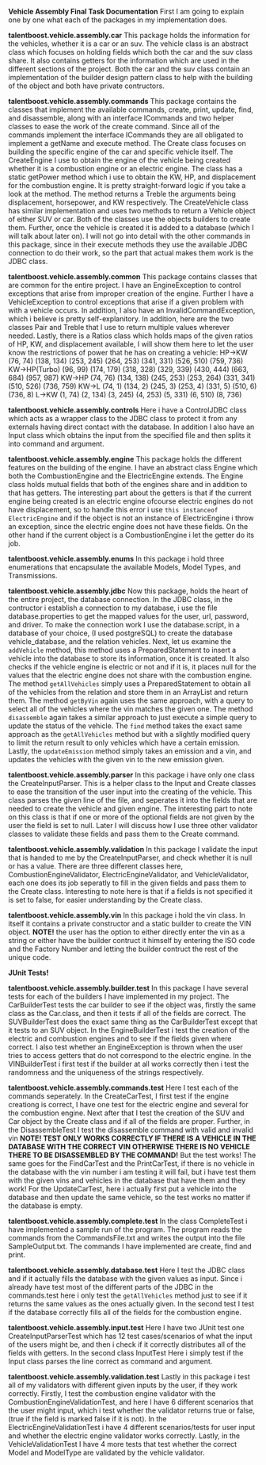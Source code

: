 <b>Vehicle Assembly Final Task Documentation</b>
First I am going to explain one by one what each of the packages in my implementation does.

<b>talentboost.vehicle.assembly.car</b>
This package holds the information for the vehicles, whether it is a car or an suv. The vehicle class is an abstract class 
which focuses on holding fields which both the car and the suv class share. It also contains getters for the information which
are used in the different sections of the project. Both the car and the suv class contain an implementation of the builder
design pattern class to help with the building of the object and both have private contructors.

<b>talentboost.vehicle.assembly.commands</b>
This package contains the classes that implement the available commands, create, print, update, find, and disassemble, along 
with an interface ICommands and two helper classes to ease the work of the create command. Since all of the commands implement
the interface ICommands they are all obligated to implement a getName and execute method. The Create class focuses on building
the specific engine of the car and specific vehicle itself. The CreateEngine I use to obtain the engine of the vehicle being 
created whether it is a combustion engine or an electric engine. The class has a static getPower method which i use to obtain the
KW, HP, and displacement for the combustion engine. It is pretty straight-forward logic if you take a look at the method.
The method returns a Treble the arguments being displacement, horsepower, and KW respectively. The CreateVehicle class has similar
implementation and uses two methods to return a Vehicle object of either SUV or car. Both of the classes use the objects builders
to create them. Further, once the vehicle is created it is added to a database (which I will talk about later on). I will
not go into detail with the other commands in this package, since in their execute methods they use the available JDBC connection
to do their work, so the part that actual makes them work is the JDBC class.

<b>talentboost.vehicle.assembly.common</b>
This package contains classes that are common for the entire project. I have an EngineException to control exceptions that
arise from improper creation of the engine. Further I have a VehicleException to control exceptions that arise if a given problem with 
with a vehicle occurs. In addition, I also have an InvalidCommandException, which i believe is pretty self-explanitory.
In addition, here are the two classes Pair and Treble that I use to return multiple values wherever needed. Lastly, there is
a Ratios class which holds maps of the given ratios of HP, KW, and displacement available, I will show them here to let the
user know the restrictions of power that he has on creating a vehicle:
HP->KW (76, 74) (138, 134) (253, 245) (264, 253) (341, 331) (526, 510) (759, 736) KW->HP(Turbo) (96, 99) (174, 179) (318, 328) (329, 339) (430, 444) (663, 684) (957, 987)
KW->HP (74, 76) (134, 138) (245, 253) (253, 264) (331, 341) (510, 526) (736, 759) KW->L (74, 1) (134, 2) (245, 3) (253, 4) (331, 5) (510, 6) (736, 8) L->KW (1, 74) (2, 134) (3, 245) (4, 253) (5, 331) (6, 510) (8, 736)

<b>talentboost.vehicle.assembly.controls</b>
Here i have a ControlJDBC class which acts as a wrapper class to the JDBC class to protect it from any externals having direct contact with the
database. In addition I also have an Input class which obtains the input from the specified file and then splits it into
command and argument.

<b>talentboost.vehicle.assembly.engine</b>
This package holds the different features on the building of the engine. I have an abstract class Engine which both the 
CombustionEngine and the ElectricEngine extends. The Engine class holds mutual fields that both of the engines share and in addition
to that has getters. The interesting part about the getters is that if the current engine being created is an electric engine
ofcourse electric engines do not have displacement, so to handle this error i use <code>this instanceof ElectricEngine</code>
and if the object is not an instance of ElectricEngine i throw an exception, since the electric engine does not have these fields.
On the other hand if the current object is a CombustionEngine i let the getter do its job.

<b>talentboost.vehicle.assembly.enums</b>
In this package i hold three enumerations that encapsulate the available Models, Model Types, and Transmissions.

<b>talentboost.vehicle.assembly.jdbc</b>
Now this package, holds the heart of the entire project, the database connection. In the JDBC class, in the contructor i establish a connection
to my database, i use the file database.properties to get the mapped values for the user, url, password, and driver. To make the connection work
I use the database.script, in a database of your choice, (I used postgreSQL) to create the database vehicle_database, and the relation vehicles.
Next, let us examine the <code>addVehicle</code> method, this method uses a PreparedStatement to insert a vehicle into the database to store its 
information, once it is created. It also checks if the vehicle engine is electric or not and if it is, it places null for the values that the electric engine does not 
share with the combustion engine. The method <code>getAllVehicles</code> simply uses a PreparedStatement to obtain all of the vehicles from the relation and
store them in an ArrayList and return them. The method <code>getByVin</code> again uses the same approach, with a query to select all of the vehicles where the vin
matches the given one. The method <code>disassemble</code> again takes a similar approach to just execute a simple query to update the status of the vehicle. The
<code>find</code> method takes the exact same approach as the <code>getAllVehicles</code> method but with a slightly modified query to limit the return result to only
vehicles which have a certain emission. Lastly, the <code>updateEmission</code> method simply takes an emission and a vin, and updates the vehicles with the given vin
to the new emission given.

<b>talentboost.vehicle.assembly.parser</b>
In this package i have only one class the CreateInputParser. This is a helper class to the Input and Create classes to ease the transition of the user input into the 
creating of the vehicle. This class parses the given line of the file, and seperates it into the fields that are needed to create the vehicle and given engine.
The interesting part to note on this class is that if one or more of the optional fields are not given by the user the field is set to null. Later I will discuss how I 
use three other validator classes to validate these fields and pass them to the Create command.

<b>talentboost.vehicle.assembly.validation</b>
In this package I validate the input that is handed to me by the CreateInputParser, and check whether it is null or has a value. There are three different classes here, 
CombustionEngineValidator, ElectricEngineValidator, and VehicleValidator, each one does its job seperatly to fill in the given fields and pass them to the Create class.
Interesting to note here is that if a fields is not specified it is set to false, for easier understanding by the Create class.

<b>talentboost.vehicle.assembly.vin</b>
In this package i hold the vin class. In itself it contains a private constructor and a static builder to create the VIN object. <b><b>NOTE!</b></b> the user has the option to 
either directly enter the vin as a string or either have the builder contruct it himself by entering the ISO code and the Factory Number and letting the builder contruct the rest of the unique code.

<b><b>JUnit Tests!</b></b>

<b>talentboost.vehicle.assembly.builder.test</b>
In this package I have several tests for each of the builders I have implemented in my project. The CarBuilderTest tests the car builder to see if the object was, firstly the same class as the Car.class,
and then it tests if all of the fields are correct. The SUVBuilderTest does the exact same thing as the CarBuilderTest except that it tests to an SUV object. In the EngineBuilderTest i test the creation
of the electric and combustion engines and to see if the fields given where correct. I also test whether an EngineException is thrown when the user tries to access getters that do not correspond to the 
electric engine. In the VINBuilderTest i first test if the builder at all works correctly then i test the randomness and the uniqueness of the strings respectively.

<b>talentboost.vehicle.assembly.commands.test</b>
Here I test each of the commands seperately. In the CreateCarTest, I first test if the engine creationg is correct, I have one test for the electric engine and several for the combustion engine.
Next after that I test the creation of the SUV and Car object by the Create class and if all of the fields are proper. Further, in the DisassembleTest I test the disassemble command with valid and invalid vin 
<b><b>NOTE! TEST ONLY WORKS CORRECTLY IF THERE IS A VEHICLE IN THE DATABASE WITH THE CORRECT VIN OTHERWISE THERE IS NO VEHICLE THERE TO BE DISASSEMBLED BY THE COMMAND!</b></b> But the test works! The same goes for
the FindCarTest and the PrintCarTest, if there is no vehicle in the database with the vin number i am testing it will fail, but i have test them with the given vins and vehicles in the database that have them and they work!
For the UpdateCarTest, here i actually first put a vehicle into the database and then update the same vehicle, so the test works no matter if the database is empty.

<b>talentboost.vehicle.assembly.complete.test</b>
In the class CompleteTest i have implemented a sample run of the program. The program reads the commands from the CommandsFile.txt and writes the output into the file
SampleOutput.txt. The commands I have implemented are create, find and print.

<b>talentboost.vehicle.assembly.database.test</b>
Here I test the JDBC class and if it actually fills the database with the given values as input. Since i already have test most of the different parts of the JDBC in the commands.test here i only test the <code>getAllVehicles</code>
method just to see if it returns the same values as the ones actually given. In the second test I test if the database correctly fills all of the fields for the combustion engine.

<b>talentboost.vehicle.assembly.input.test</b>
Here I have two JUnit test one CreateInputParserTest which has 12 test cases/scenarios of what the input of the users might be, and then i check if it correctly distributes all of the fields with getters.
In the second class InputTest Here i simply test if the Input class parses the line correct as command and argument.

<b>talentboost.vehicle.assembly.validation.test</b>
Lastly in this package i test all of my validators with different given inputs by the user, if they work correctly. Firstly, I test the combustion engine validator with the CombustionEngineValidationTest, and here
I have 6 different scenarios that the user might input, which i test whether the validator returns true or false, (true if the field is marked false if it is not). In the ElectricEngineValidationTest i have 4 different 
scenarios/tests for user input and whether the electric engine validator works correctly. Lastly, in the VehicleValidationTest I have 4 more tests that test whether the correct Model and ModelType are validated by the 
vehicle validator.

